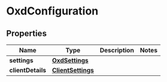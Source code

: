 
# OxdConfiguration

## Properties
Name | Type | Description | Notes
------------ | ------------- | ------------- | -------------
**settings** | [**OxdSettings**](OxdSettings.md) |  | 
**clientDetails** | [**ClientSettings**](ClientSettings.md) |  | 




